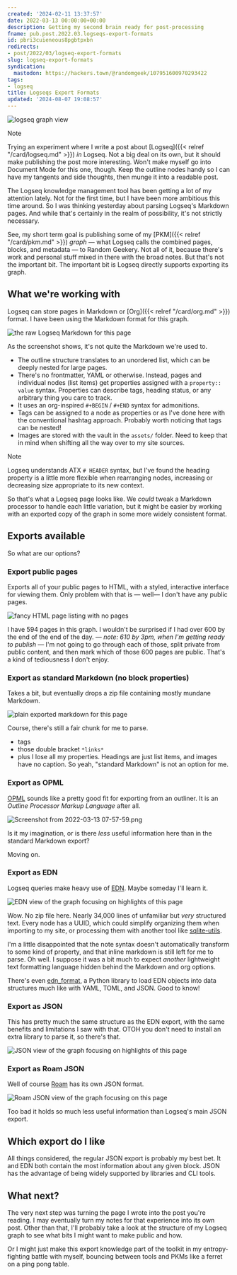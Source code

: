 ```yaml
---
created: '2024-02-11 13:37:57'
date: 2022-03-13 00:00:00+00:00
description: Getting my second brain ready for post-processing
fname: pub.post.2022.03.logseqs-export-formats
id: pbri3cuieneous8pgbtpxbn
redirects:
- post/2022/03/logseq-export-formats
slug: logseq-export-formats
syndication:
  mastodon: https://hackers.town/@randomgeek/107951600970293422
tags:
- logseq
title: Logseqs Export Formats
updated: '2024-08-07 19:08:57'
---
```


![logseq graph view](assets/img/2022/cover-2022-03-13.png "Not the biggest graph but still cumbersome to export one by one")

> [!NOTE]
> Trying an experiment where I write a post about [Logseq]({{< relref "/card/logseq.md" >}}) _in_ Logseq. Not a big deal on its own, but it should make publishing the post more interesting. Won't make myself go into Document Mode for this one, though. Keep the outline nodes handy so I can have my tangents and side thoughts, then munge it into a readable post.

The Logseq knowledge management tool has been getting a lot of my attention lately. Not for the first time, but I have been more ambitious this time around. So I was thinking yesterday about parsing Logseq's Markdown pages. And while that's certainly in the realm of possibility, it's not strictly necessary.

See, my short term goal is publishing some of my [PKM]({{< relref "/card/pkm.md" >}}) _graph_ — what Logseq calls the combined pages, blocks, and metadata — to Random Geekery. Not all of it, because there's work and personal stuff mixed in there with the broad notes. But that's not the important bit. The important bit is Logseq directly supports exporting its graph.

## What we're working with

Logseq can store pages in Markdown or [Org]({{< relref "/card/org.md" >}}) format. I have been using the Markdown format for this graph.

![the raw Logseq Markdown for this page](assets/img/2022/Screenshot_from_2022-03-13_07-06-34_1647180542104_0.png "the raw Logseq Markdown for this page")

As the screenshot shows, it's not quite the Markdown we're used to.

- The outline structure translates to an unordered list, which can be deeply nested for large pages.
- There's no frontmatter, YAML or otherwise. Instead, pages and individual nodes (list items) get properties assigned with a `property:: value` syntax. Properties can describe tags, heading status, or any arbitrary thing you care to track.
- It uses an org-inspired `#+BEGIN` / `#+END` syntax for admonitions.
- Tags can be assigned to a node as properties or as I've done here with the conventional hashtag approach. Probably worth noticing that tags can be nested!
- Images are stored with the vault in the `assets/` folder. Need to keep that in mind when shifting all the way over to my site sources.

> [!NOTE]
> Logseq understands ATX `# HEADER` syntax, but I've found the heading property is a little more flexible when rearranging nodes, increasing or decreasing size appropriate to its new context.

So that's what a Logseq page looks like. We _could_ tweak a Markdown processor to handle each little variation, but it might be easier by working with an exported copy of the graph in some more widely consistent format.

## Exports available

So what are our options?

### Export public pages

Exports all of your public pages to HTML, with a styled, interactive interface for viewing them. Only problem with that is — well— I don't have any public pages.

![fancy HTML page listing with no pages](assets/img/2022/image_1647178655890_0.png)

I have 594 pages in this graph. I wouldn't be surprised if I had over 600 by the end of the end of the day. — _note: 610 by 3pm, when I'm getting ready to publish_ — I'm not going to go through each of those, split private from public content, and then mark which of those 600 pages are public. That's a kind of tediousness I don't enjoy.

### Export as standard Markdown (no block properties)

Takes a bit, but eventually drops a zip file containing mostly mundane Markdown.

![plain exported markdown for this page](assets/img/2022/Screenshot_from_2022-03-13_07-03-45_1647180250247_0.png)

Course, there's still a fair chunk for me to parse.

- tags
- those double bracket `*links*`
- plus I lose all my properties. Headings are just list items, and images have no caption. So yeah, "standard Markdown" is not an option for me.

### Export as OPML

[OPML](https://indieweb.org/OPML) sounds like a pretty good fit for exporting from an outliner. It is an _Outline Processor Markup Language_ after all.

![Screenshot from 2022-03-13 07-57-59.png](assets/img/2022/Screenshot_from_2022-03-13_07-57-59_1647183496460_0.png "OPML export for this page")

Is it my imagination, or is there _less_ useful information here than in the standard Markdown export?

Moving on.

### Export as EDN

Logseq queries make heavy use of [EDN](https://github.com/edn-format/edn). Maybe someday I'll learn it.

![EDN view of the graph focusing on highlights of this page](assets/img/2022/Screenshot_from_2022-03-13_08-15-24_1647184542358_0.png)

Wow. No zip file here. Nearly 34,000 lines of unfamiliar but _very_ structured text. Every node has a UUID, which could simplify organizing them when importing to my site, or processing them with another tool like [sqlite-utils](https://sqlite-utils.datasette.io/en/stable/).

I'm a little disappointed that the note syntax doesn't automatically transform to some kind of property, and that inline markdown is still left for me to parse. Oh well. I suppose it was a bit much to expect _another_ lightweight text formatting language hidden behind the Markdown and org options.

There's even [edn_format](https://github.com/swaroopch/edn_format), a Python library to load EDN objects into data structures much like with YAML, TOML, and JSON. Good to know!

### Export as JSON

This has pretty much the same structure as the EDN export, with the same benefits and limitations I saw with that. OTOH you don't need to install an extra library to parse it, so there's that.

![JSON view of the graph focusing on highlights of this page](assets/img/2022/Screenshot_from_2022-03-13_08-47-22_1647186468168_0.png)

### Export as Roam JSON

Well of course [Roam](https://roamresearch.com/) has its own JSON format.

![Roam JSON view of the graph focusing on this page](assets/img/2022/Screenshot_from_2022-03-13_08-47-22_1647186731737_0.png)

Too bad it holds so much less useful information than Logseq's main JSON export.

## Which export do I like

All things considered, the regular JSON export is probably my best bet. It and EDN both contain the most information about any given block. JSON has the advantage of being widely supported by libraries and CLI tools.

## What next?

The very next step was turning the page I wrote into the post you're reading. I may eventually turn my notes for that experience into its own post. Other than that, I'll probably take a look at the structure of my Logseq graph to see what bits I might want to make public and how.

Or I might just make this export knowledge part of the toolkit in my entropy-fighting battle with myself, bouncing between tools and PKMs like a ferret on a ping pong table.